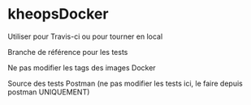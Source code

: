 # kheopsDocker

Utiliser pour Travis-ci ou pour tourner en local

Branche de référence pour les tests 

Ne pas modifier les tags des images Docker

Source des tests Postman (ne pas modifier les tests ici, le faire depuis postman UNIQUEMENT)



